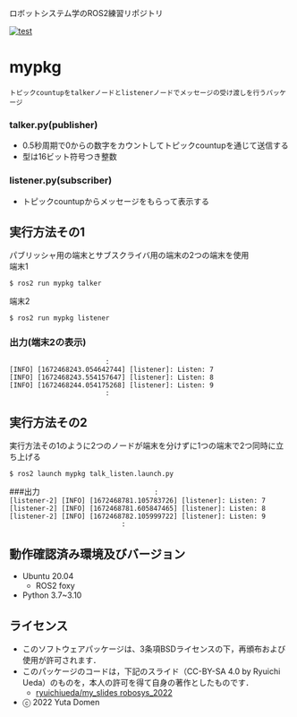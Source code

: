 ロボットシステム学のROS2練習リポジトリ

[![test](https://github.com/yutadomen/mypkg/actions/workflows/test.yml/badge.svg)](https://github.com/yutadomen/mypkg/actions/workflows/test.yml)

# mypkg
``トピックcountupをtalkerノードとlistenerノードでメッセージの受け渡しを行うパッケージ``

### talker.py(publisher)
* 0.5秒周期で0からの数字をカウントしてトピックcountupを通じて送信する   
* 型は16ビット符号つき整数

### listener.py(subscriber)
* トピックcountupからメッセージをもらって表示する

## 実行方法その1
パブリッシャ用の端末とサブスクライバ用の端末の2つの端末を使用       
端末1   
```
$ ros2 run mypkg talker
```      
端末2   
```
$ ros2 run mypkg listener
```
### 出力(端末2の表示)
``                         :                          ``   
``[INFO] [1672468243.054642744] [listener]: Listen: 7``   
``[INFO] [1672468243.554157647] [listener]: Listen: 8``   
``[INFO] [1672468244.054175268] [listener]: Listen: 9``   
``                         :                          ``

## 実行方法その2
実行方法その1のように2つのノードが端末を分けずに1つの端末で2つ同時に立ち上げる      
```
$ ros2 launch mypkg talk_listen.launch.py
```
###出力
``                             :                                   ``   
``[listener-2] [INFO] [1672468781.105783726] [listener]: Listen: 7``   
``[listener-2] [INFO] [1672468781.605847465] [listener]: Listen: 8``  
``[listener-2] [INFO] [1672468782.105999722] [listener]: Listen: 9``   
``                             :                                   ``
## 動作確認済み環境及びバージョン
* Ubuntu 20.04
  * ROS2 foxy
* Python 3.7~3.10

## ライセンス
* このソフトウェアパッケージは、3条項BSDライセンスの下，再頒布および使用が許可されます．
* このパッケージのコードは，下記のスライド（CC-BY-SA 4.0 by Ryuichi Ueda）のものを，本人の許可を得て自身の著作としたものです．
     * [ryuichiueda/my_slides robosys_2022](https://github.com/ryuichiueda/my_slides/tree/master/robosys_2022)
* ⓒ 2022 Yuta Domen


